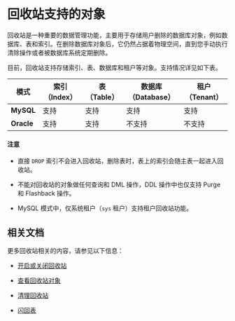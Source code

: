 # 回收站支持的对象

回收站是一种重要的数据管理功能，主要用于存储用户删除的数据库对象，例如数据库、表和索引。在删除数据库对象后，它仍然占据着物理空间，直到您手动执行清除操作或者被数据库系统定期删除。

目前，回收站支持存储索引、表、数据库和租户等对象。支持情况详见如下表。

|   **模式**   | **索引（Index）** | **表（Table）** | **数据库（Database）** | **租户（Tenant）** |
|--------------|-------------------|-----------------|-----------------------|--------------------|
| **MySQL**    | 支持              | 支持             | 支持                  | 支持                |
| **Oracle**   | 支持              | 支持             | 不支持                | 不支持              |

  <main id="notice" type='notice'>
    <h4>注意</h4>
    <ul>
    <li>
    <p>直接 <code>DROP</code> 索引不会进入回收站，删除表时，表上的索引会随主表一起进入回收站。</p>
    </li>
    <li>
    <p>不能对回收站的对象做任何查询和 DML 操作，DDL 操作中也仅支持 Purge 和 Flashback 操作。</p>
    </li>
    <li>
    <p>MySQL 模式中，仅系统租户（<code>sys</code> 租户）支持租户回收站功能。</p>
    </li>
    </ul>
  </main>

## 相关文档

更多回收站相关的内容，请参见以下信息：

* [开启或关闭回收站](2.turn-the-recycle-bin-on-or-off.md)

* [查看回收站对象](3.view-the-recycle-bin-objects.md)

* [清理回收站](4.purge-the-recycle-bin.md)

* [闪回表](../1.flashback-table.md)
